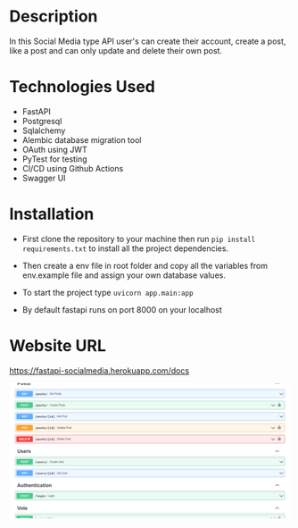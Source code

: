# Description

In this Social Media type API user's can create their account, create a post, like a post and can only update and delete their own post.

# Technologies Used

- FastAPI
- Postgresql
- Sqlalchemy
- Alembic database migration tool
- OAuth using JWT
- PyTest for testing
- CI/CD using Github Actions
- Swagger UI

# Installation

- First clone the repository to your machine then run `pip install requirements.txt` to install all the project dependencies.
- Then create a env file in root folder and copy all the variables from env.example file and assign your own database values.

- To start the project type
  `uvicorn app.main:app`
- By default fastapi runs on port 8000 on your localhost

# Website URL

https://fastapi-socialmedia.herokuapp.com/docs

![Website Image](fastapi.png)
